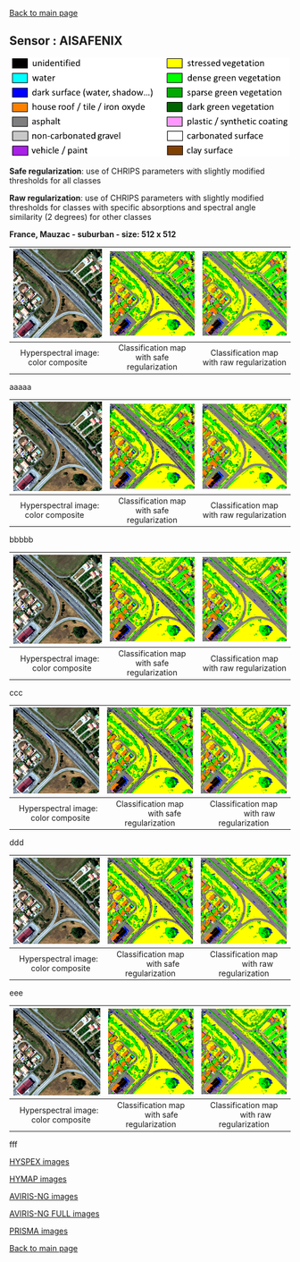 [Back to main page](index.md)

## Sensor : AISAFENIX

<p align="center">
<img src="Complements/Legende_classif_ligne_v2.png" width="500" />
</p>

**Safe regularization**: use of CHRIPS parameters with slightly modified thresholds for all classes 

**Raw regularization**:  use of CHRIPS parameters with slightly modified thresholds for classes with specific absorptions and spectral angle similarity (2 degrees) for other classes 

**France, Mauzac - suburban  -  size: 512 x 512**


<img src="Images/AISAFENIX/Mauzac_suburban/AISAFENIX_subset_periurbain_55cm_00_IMAGE.png" width="300" /> | <img src="Images/AISAFENIX/Mauzac_suburban/AISAFENIX_subset_periurbain_55cm_02_SAFE_REGUL.png" width="300" /> | <img src="Images/AISAFENIX/Mauzac_suburban/AISAFENIX_subset_periurbain_55cm_03_RAW_REGUL.png" width="300" />
:-: | :-: | :-:
&nbsp;&nbsp;Hyperspectral image: &nbsp;&nbsp;color composite&nbsp;&nbsp; | Classification map with         safe regularization | Classification map with       raw regularization

aaaaa

<img src="Images/AISAFENIX/Mauzac_suburban/AISAFENIX_subset_periurbain_55cm_00_IMAGE.png" width="300" /> | <img src="Images/AISAFENIX/Mauzac_suburban/AISAFENIX_subset_periurbain_55cm_02_SAFE_REGUL.png" width="300" /> | <img src="Images/AISAFENIX/Mauzac_suburban/AISAFENIX_subset_periurbain_55cm_03_RAW_REGUL.png" width="300" />
:-: | :-: | :-:
&nbsp;&nbsp;Hyperspectral image: color composite&nbsp;&nbsp;&nbsp; | Classification map with safe regularization | Classification map with raw regularization

bbbbb

<img src="Images/AISAFENIX/Mauzac_suburban/AISAFENIX_subset_periurbain_55cm_00_IMAGE.png" width="300" /> | <img src="Images/AISAFENIX/Mauzac_suburban/AISAFENIX_subset_periurbain_55cm_02_SAFE_REGUL.png" width="300" /> | <img src="Images/AISAFENIX/Mauzac_suburban/AISAFENIX_subset_periurbain_55cm_03_RAW_REGUL.png" width="300" />
:-: | :-: | :-:
&nbsp;&nbsp;Hyperspectral image: &nbsp;&nbsp;&nbsp; color composite | Classification map with safe regularization | Classification map with raw regularization

ccc

<img src="Images/AISAFENIX/Mauzac_suburban/AISAFENIX_subset_periurbain_55cm_00_IMAGE.png" width="300" /> | <img src="Images/AISAFENIX/Mauzac_suburban/AISAFENIX_subset_periurbain_55cm_02_SAFE_REGUL.png" width="300" /> | <img src="Images/AISAFENIX/Mauzac_suburban/AISAFENIX_subset_periurbain_55cm_03_RAW_REGUL.png" width="300" />
:-: | :-: | :-:
&nbsp;&nbsp;Hyperspectral image: &nbsp;&nbsp;&nbsp; color composite | Classification map &nbsp;&nbsp;&nbsp;&nbsp;&nbsp;&nbsp;&nbsp;&nbsp;&nbsp;&nbsp;&nbsp;&nbsp;&nbsp;&nbsp;with safe regularization | Classification map &nbsp;&nbsp;&nbsp;&nbsp;&nbsp;&nbsp;&nbsp;&nbsp;&nbsp;&nbsp;&nbsp;&nbsp;&nbsp;&nbsp; with raw regularization


ddd

<img src="Images/AISAFENIX/Mauzac_suburban/AISAFENIX_subset_periurbain_55cm_00_IMAGE.png" width="300" /> | <img src="Images/AISAFENIX/Mauzac_suburban/AISAFENIX_subset_periurbain_55cm_02_SAFE_REGUL.png" width="300" /> | <img src="Images/AISAFENIX/Mauzac_suburban/AISAFENIX_subset_periurbain_55cm_03_RAW_REGUL.png" width="300" />
:-: | :-: | :-:
&nbsp;&nbsp;Hyperspectral image: &nbsp;&nbsp;&nbsp; color composite | Classification map &nbsp;&nbsp;&nbsp;&nbsp;&nbsp;&nbsp;&nbsp;&nbsp;&nbsp;&nbsp;&nbsp;&nbsp;with safe regularization | Classification map &nbsp;&nbsp;&nbsp;&nbsp;&nbsp;&nbsp;&nbsp;&nbsp;&nbsp;&nbsp;&nbsp;&nbsp; with raw regularization

eee

<img src="Images/AISAFENIX/Mauzac_suburban/AISAFENIX_subset_periurbain_55cm_00_IMAGE.png" width="300" /> | <img src="Images/AISAFENIX/Mauzac_suburban/AISAFENIX_subset_periurbain_55cm_02_SAFE_REGUL.png" width="300" /> | <img src="Images/AISAFENIX/Mauzac_suburban/AISAFENIX_subset_periurbain_55cm_03_RAW_REGUL.png" width="300" />
:-: | :-: | :-:
&nbsp;&nbsp;Hyperspectral image: &nbsp;&nbsp;&nbsp; color composite | Classification map &nbsp;&nbsp;&nbsp;&nbsp;&nbsp;&nbsp;&nbsp;&nbsp;&nbsp;&nbsp;with safe regularization | Classification map &nbsp;&nbsp;&nbsp;&nbsp;&nbsp;&nbsp;&nbsp;&nbsp;&nbsp;&nbsp; with raw regularization

fff



[HYSPEX images](visu_images_HYSPEX.md)

[HYMAP images](visu_images_HYMAP.md)

[AVIRIS-NG images](visu_images_AVIRIS-NG.md)

[AVIRIS-NG FULL images](visu_images_BIG-IMAGE.md)

[PRISMA images](visu_images_PRISMA.md)

[Back to main page](index.md)



